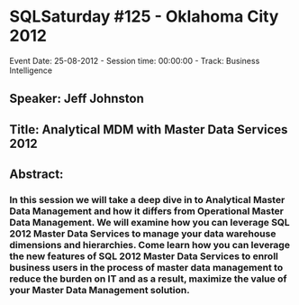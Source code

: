 # SQLSaturday #125 - Oklahoma City 2012
Event Date: 25-08-2012 - Session time: 00:00:00 - Track: Business Intelligence
## Speaker: Jeff Johnston
## Title: Analytical MDM with Master Data Services 2012
## Abstract:
### In this session we will take a deep dive in to Analytical Master Data Management and how it differs from Operational Master Data Management.  We will examine how you can leverage SQL 2012 Master Data Services to manage your data warehouse dimensions and hierarchies.  Come learn how you can leverage the new features of SQL 2012 Master Data Services to enroll business users in the process of master data management to reduce the burden on IT and as a result, maximize the value of your Master Data Management solution.

